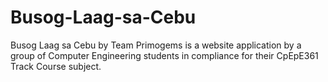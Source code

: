 # Busog-Laag-sa-Cebu
Busog Laag sa Cebu by Team Primogems is a website application by a group of Computer Engineering students in compliance for their CpEpE361 Track Course subject. 
